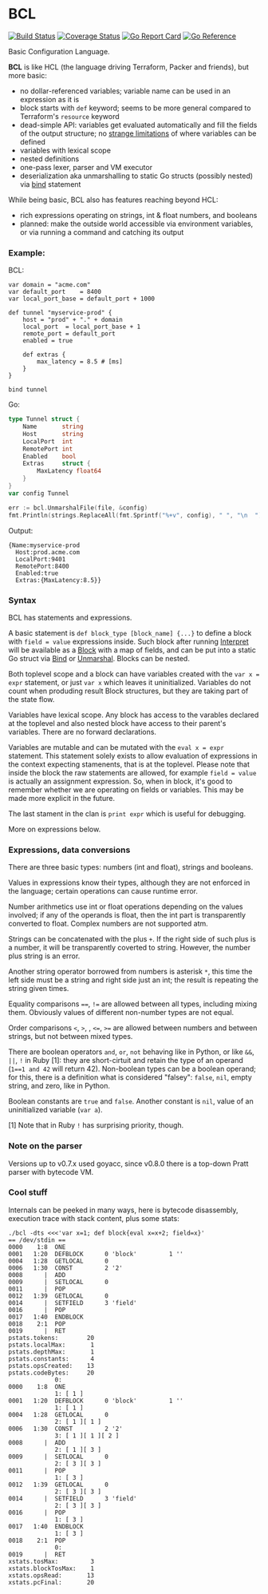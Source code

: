 BCL
===

[![Build Status](https://github.com/wkhere/bcl/actions/workflows/go.yml/badge.svg)](https://github.com/wkhere/bcl/actions/workflows/go.yml)
[![Coverage Status](https://coveralls.io/repos/github/wkhere/bcl/badge.svg?branch=master)](https://coveralls.io/github/wkhere/bcl?branch=master)
[![Go Report Card](https://goreportcard.com/badge/github.com/wkhere/bcl)](https://goreportcard.com/report/github.com/wkhere/bcl)
[![Go Reference](https://pkg.go.dev/badge/github.com/wkhere/bcl.svg)](https://pkg.go.dev/github.com/wkhere/bcl)

Basic Configuration Language.

__BCL__ is like HCL (the language driving Terraform, Packer and friends),
but more basic:

* no dollar-referenced variables; variable name can be used in an expression
  as it is
* block starts with `def` keyword; seems to be more general
  compared to Terraform's `resource` keyword
* dead-simple API: variables get evaluated automatically and fill the fields of
  the output structure;
  no [strange limitations] of where variables can be defined
* variables with lexical scope
* nested definitions
* one-pass lexer, parser and VM executor
* deserialization aka unmarshalling to static Go structs (possibly nested) via
  [bind](NOTES.md#reflection-revamp) statement

While being basic, BCL also has features reaching beyond HCL:

* rich expressions operating on strings, int & float numbers, and booleans
* planned: make the outside world accessible via environment variables, or via
  running a command and catching its output

### Example:
BCL:
```hcl
var domain = "acme.com"
var default_port    = 8400
var local_port_base = default_port + 1000

def tunnel "myservice-prod" {
	host = "prod" + "." + domain
	local_port  = local_port_base + 1
	remote_port = default_port
	enabled = true

	def extras {
		max_latency = 8.5 # [ms]
	}
}

bind tunnel
```
Go:
```Go
type Tunnel struct {
	Name       string
	Host       string
	LocalPort  int
	RemotePort int
	Enabled    bool
	Extras     struct {
		MaxLatency float64
	}
}
var config Tunnel

err := bcl.UnmarshalFile(file, &config)
fmt.Println(strings.ReplaceAll(fmt.Sprintf("%+v", config), " ", "\n  "))
```
Output:
```
{Name:myservice-prod
  Host:prod.acme.com
  LocalPort:9401
  RemotePort:8400
  Enabled:true
  Extras:{MaxLatency:8.5}}
```
### Syntax

BCL has statements and expressions.

A basic statement is `def block_type [block_name] {...}` to define a block with
`field = value` expressions inside.
Such block after running [Interpret] will be available as 
a [Block] with a map of fields,
and can be put into a static Go struct via [Bind] or [Unmarshal].
Blocks can be nested.

Both toplevel scope and a block can have variables created with 
the `var x = expr` statement, or just `var x` which leaves it uninitialized.
Variables do not count when produding result Block structures, but they are
taking part of the state flow.

Variables have lexical scope. Any block has access to the varables declared
at the toplevel and also nested block have access to their parent's variables.
There are no forward declarations.

Variables are mutable and can be mutated with the `eval x = expr` statement.
This statement solely exists to allow evaluation of expressions in the context
expecting stamenents, that is at the toplevel. Please note that inside the block
the raw statements are allowed, for example `field = value` is actually
an assignment expression. So, when in block, it's good to remember whether 
we are operating on fields or variables. This may be made more explicit in the future.

The last stament in the clan is `print expr` which is useful for debugging.

More on expressions below.

### Expressions, data conversions

There are three basic types: numbers (int and float), strings and booleans.

Values in expressions know their types, although they are not enforced
in the language; certain operations can cause runtime error.

Number arithmetics use int or float operations depending on the values
involved; if any of the operands is float, then the int part is transparently
converted to float. Complex numbers are not supported atm.

Strings can be concatenated with the plus `+`. 
If the right side of such plus is a number, it will be transparently
coverted to string. However, the number plus string is an error.

Another string operator borrowed from numbers is asterisk `*`, this time
the left side must be a string and right side just an int; the result is
repeating the string given times.

Equality comparisons `==`, `!=` are allowed between all types, including mixing them.
Obviously values of different non-number types are not equal.

Order comparisons `<`, `>`, , `<=`, `>=` are allowed between numbers and between strings,
but not between mixed types.

There are boolean operators `and`, `or`, `not` behaving like in Python,
or like `&&`, `||`, `!` in Ruby [1]:
they are short-cirtuit and retain the type of an operand 
(`1==1 and 42` will return 42). Non-boolean types can be a boolean operand;
for this, there is a definition what is considered "falsey": `false`, `nil`,
empty string, and zero, like in Python.

Boolean constants are `true` and `false`.
Another constant is `nil`, value of an uninitialized variable (`var a`).

[1] Note that in Ruby `!` has surprising priority, though.


### Note on the parser

Versions up to v0.7.x used goyacc, since v0.8.0 there is a top-down Pratt parser
with bytecode VM.


### Cool stuff

Internals can be peeked in many ways, here is bytecode disassembly,
execution trace with stack content, plus some stats:
```
./bcl -dts <<<'var x=1; def block{eval x=x+2; field=x}'
== /dev/stdin ==
0000    1:8  ONE
0001   1:20  DEFBLOCK      0 'block'         1 ''
0004   1:28  GETLOCAL      0
0006   1:30  CONST         2 '2'
0008      |  ADD
0009      |  SETLOCAL      0
0011      |  POP
0012   1:39  GETLOCAL      0
0014      |  SETFIELD      3 'field'
0016      |  POP
0017   1:40  ENDBLOCK
0018    2:1  POP
0019      |  RET
pstats.tokens:        20
pstats.localMax:       1
pstats.depthMax:       1
pstats.constants:      4
pstats.opsCreated:    13
pstats.codeBytes:     20
             0: 
0000    1:8  ONE
             1: [ 1 ]
0001   1:20  DEFBLOCK      0 'block'         1 ''
             1: [ 1 ]
0004   1:28  GETLOCAL      0
             2: [ 1 ][ 1 ]
0006   1:30  CONST         2 '2'
             3: [ 1 ][ 1 ][ 2 ]
0008      |  ADD
             2: [ 1 ][ 3 ]
0009      |  SETLOCAL      0
             2: [ 3 ][ 3 ]
0011      |  POP
             1: [ 3 ]
0012   1:39  GETLOCAL      0
             2: [ 3 ][ 3 ]
0014      |  SETFIELD      3 'field'
             2: [ 3 ][ 3 ]
0016      |  POP
             1: [ 3 ]
0017   1:40  ENDBLOCK
             1: [ 3 ]
0018    2:1  POP
             0: 
0019      |  RET
xstats.tosMax:         3
xstats.blockTosMax:    1
xstats.opsRead:       13
xstats.pcFinal:       20
```


[strange limitations]: https://stackoverflow.com/a/73745980/229154
[Block]: https://pkg.go.dev/github.com/wkhere/bcl#Block
[Interpret]:  https://pkg.go.dev/github.com/wkhere/bcl#Interpret
[Bind]:       https://pkg.go.dev/github.com/wkhere/bcl#Bind
[Unmarshal]:  https://pkg.go.dev/github.com/wkhere/bcl#Unmarshal
